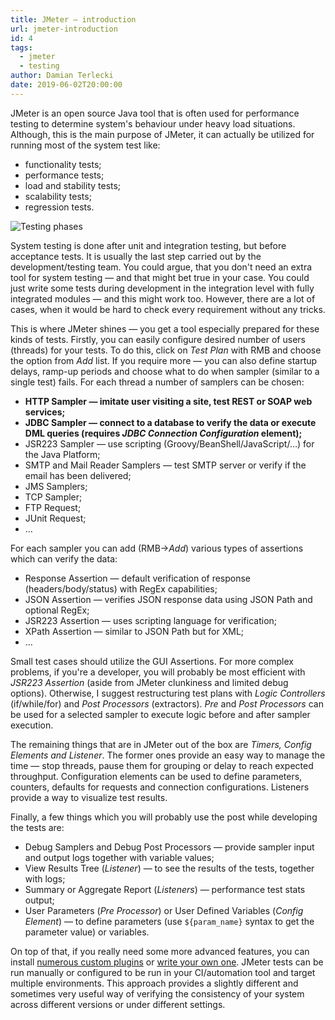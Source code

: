 ```yaml
---
title: JMeter — introduction
url: jmeter-introduction
id: 4
tags:
  - jmeter
  - testing
author: Damian Terlecki
date: 2019-06-02T20:00:00
---
```


JMeter is an open source Java tool that is often used for performance testing to determine system's behaviour under heavy load situations. Although, this is the main purpose of JMeter, it can actually be utilized for running most of the system test like:
- functionality tests;
- performance tests;
- load and stability tests;
- scalability tests;
- regression tests.

<img class="uml-bg" src="/img/hq/system-testing.png" alt="Testing phases" title="Testing levels">

System testing is done after unit and integration testing, but before acceptance tests. It is usually the last step carried out by the development/testing team. You could argue, that you don't need an extra tool for system testing — and that might bet true in your case. You could just write some tests during development in the integration level with fully integrated modules — and this might work too. However, there are a lot of cases, when it would be hard to check every requirement without any tricks.

This is where JMeter shines — you get a tool especially prepared for these kinds of tests. Firstly, you can easily configure desired number of users (threads) for your tests. To do this, click on *Test Plan* with RMB and choose the option from *Add* list. If you require more — you can also define startup delays, ramp-up periods and choose what to do when sampler (similar to a single test) fails. For each thread a number of samplers can be chosen:
- **HTTP Sampler — imitate user visiting a site, test REST or SOAP web services;**
- **JDBC Sampler — connect to a database to verify the data or execute DML queries (requires *JDBC Connection Configuration* element);**
- JSR223 Sampler — use scripting (Groovy/BeanShell/JavaScript/…) for the Java Platform;
- SMTP and Mail Reader Samplers — test SMTP server or verify if the email has been delivered;
- JMS Samplers;
- TCP Sampler;
- FTP Request;
- JUnit Request;
- …

For each sampler you can add (RMB->*Add*) various types of assertions which can verify the data:
- Response Assertion — default verification of response (headers/body/status) with RegEx capabilities;
- JSON Assertion — verifies JSON response data using JSON Path and optional RegEx;
- JSR223 Assertion — uses scripting language for verification;
- XPath Assertion — similar to JSON Path but for XML;
- …

Small test cases should utilize the GUI Assertions. For more complex problems, if you're a developer, you will probably be most efficient with *JSR223 Assertion* (aside from JMeter clunkiness and limited debug options). Otherwise, I suggest restructuring test plans with *Logic Controllers* (if/while/for) and *Post Processors* (extractors). *Pre* and *Post Processors* can be used for a selected sampler to execute logic before and after sampler execution.

The remaining things that are in JMeter out of the box are *Timers, Config Elements and Listener*. The former ones provide an easy way to manage the time — stop threads, pause them for grouping or delay to reach expected throughput. Configuration elements can be used to define parameters, counters, defaults for requests and connection configurations. Listeners provide a way to visualize test results.

Finally, a few things which you will probably use the post while developing the tests are:
- Debug Samplers and Debug Post Processors — provide sampler input and output logs together with variable values;
- View Results Tree (*Listener*) — to see the results of the tests, together with logs;
- Summary or Aggregate Report (*Listeners*) — performance test stats output;
- User Parameters (*Pre Processor*) or User Defined Variables (*Config Element*) — to define parameters (use `${param_name}` syntax to get the parameter value) or variables.

On top of that, if you really need some more advanced features, you can install [numerous custom plugins](https://jmeter-plugins.org/) or [write your own one](https://jmeter.apache.org/usermanual/jmeter_tutorial.html). JMeter tests can be run manually or configured to be run in your CI/automation tool and target multiple environments. This approach provides a slightly different and sometimes very useful way of verifying the consistency of your system across different versions or under different settings.